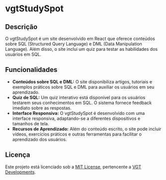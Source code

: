 # vgtStudySpot

## Descrição

O vgtStudySpot é um site desenvolvido em React que oferece conteúdos sobre SQL (Structured Query Language) e DML (Data Manipulation Language). Além disso, o site inclui um quiz para testar as habilidades dos usuários em SQL.

## Funcionalidades

- **Conteúdos sobre SQL e DML:** O site disponibiliza artigos, tutoriais e exemplos práticos sobre SQL e DML para auxiliar os usuários em seu aprendizado.
- **Quiz de SQL:** Um quiz interativo está disponível para os usuários testarem seus conhecimentos em SQL. O sistema fornece feedback imediato sobre as respostas.
- **Interface Responsiva:** O vgtStudySpot é desenvolvido com uma interface responsiva, adaptando-se a diferentes dispositivos e tamanhos de tela.
- **Recursos de Aprendizado:** Além do conteúdo escrito, o site pode incluir vídeos, exercícios práticos e outras ferramentas para facilitar o aprendizado dos usuários.

## Licença

Este projeto está licenciado sob a [MIT License](./vgtStudySpot/MIT_License.txt), pertencente a [VGT Developments](https://vgt-developments.vercel.app/).


